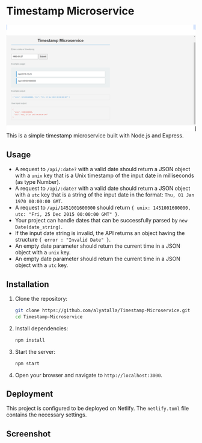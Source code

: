 # Timestamp Microservice


![Screenshot](Screenshot.png)
This is a simple timestamp microservice built with Node.js and Express.

## Usage

- A request to `/api/:date?` with a valid date should return a JSON object with a `unix` key that is a Unix timestamp of the input date in milliseconds (as type Number).
- A request to `/api/:date?` with a valid date should return a JSON object with a `utc` key that is a string of the input date in the format: `Thu, 01 Jan 1970 00:00:00 GMT`.
- A request to `/api/1451001600000` should return `{ unix: 1451001600000, utc: "Fri, 25 Dec 2015 00:00:00 GMT" }`.
- Your project can handle dates that can be successfully parsed by `new Date(date_string)`.
- If the input date string is invalid, the API returns an object having the structure `{ error : "Invalid Date" }`.
- An empty date parameter should return the current time in a JSON object with a `unix` key.
- An empty date parameter should return the current time in a JSON object with a `utc` key.

## Installation

1. Clone the repository:
    ```bash
    git clone https://github.com/alyatalla/Timestamp-Microservice.git
    cd Timestamp-Microservice
    ```

2. Install dependencies:
    ```bash
    npm install
    ```

3. Start the server:
    ```bash
    npm start
    ```

4. Open your browser and navigate to `http://localhost:3000`.

## Deployment

This project is configured to be deployed on Netlify. The `netlify.toml` file contains the necessary settings.

## Screenshot


